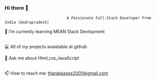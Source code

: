 ### Hi there 👋
                                A Passionate Full-Stack Developer From India (Andrapradesh) 
  🌱 I’m currently learning MEAN Stack Devlopment<br><br>
  
  💻 All of my projects avaialable at github<br>
  
  💬 Ask me about Html,css,JavaScript<br><br>
  
  📫 How to reach me: tharakazeez2001@gmail.com<br><br>


